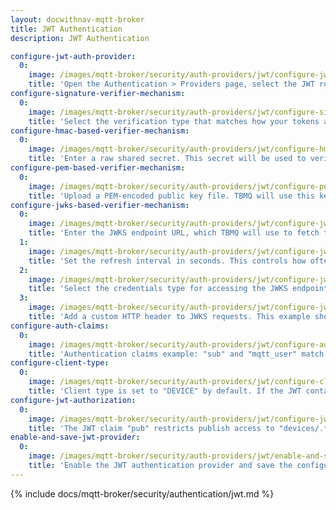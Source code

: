 ```yaml
---
layout: docwithnav-mqtt-broker
title: JWT Authentication
description: JWT Authentication

configure-jwt-auth-provider:
  0:
    image: /images/mqtt-broker/security/auth-providers/jwt/configure-jwt-auth-provider.png
    title: 'Open the Authentication > Providers page, select the JWT row, and click the "edit" button to configure the provider.'
configure-signature-verifier-mechanism:
  0:
    image: /images/mqtt-broker/security/auth-providers/jwt/configure-signature-verifier-mechanism.png
    title: 'Select the verification type that matches how your tokens are issued. If unsure, HMAC-based is usually the easiest to start with during testing.'
configure-hmac-based-verifier-mechanism:
  0:
    image: /images/mqtt-broker/security/auth-providers/jwt/configure-hmac-based-verifier-mechanism.png
    title: 'Enter a raw shared secret. This secret will be used to verify JWTs signed using symmetric algorithms such as HS256, HS384, or HS512.'
configure-pem-based-verifier-mechanism:
  0:
    image: /images/mqtt-broker/security/auth-providers/jwt/configure-pem-based-verifier-mechanism.png
    title: 'Upload a PEM-encoded public key file. TBMQ will use this key to verify JWTs signed with the corresponding private key.'
configure-jwks-based-verifier-mechanism:
  0:
    image: /images/mqtt-broker/security/auth-providers/jwt/configure-jwks-based-verifier-mechanism-0.png
    title: 'Enter the JWKS endpoint URL, which TBMQ will use to fetch the JSON Web Key Set for token signature verification.'
  1:
    image: /images/mqtt-broker/security/auth-providers/jwt/configure-jwks-based-verifier-mechanism-1.png
    title: 'Set the refresh interval in seconds. This controls how often TBMQ retrieves the JWKS from the remote endpoint.'
  2:
    image: /images/mqtt-broker/security/auth-providers/jwt/configure-jwks-based-verifier-mechanism-2.png
    title: 'Select the credentials type for accessing the JWKS endpoint. In this case, Anonymous is selected, meaning no authentication is required.'
  3:
    image: /images/mqtt-broker/security/auth-providers/jwt/configure-jwks-based-verifier-mechanism-3.png
    title: 'Add a custom HTTP header to JWKS requests. This example shows the Content-Type: application/json header and a placeholder for an additional custom header.'
configure-auth-claims:
  0:
    image: /images/mqtt-broker/security/auth-providers/jwt/configure-auth-claims.png
    title: 'Authentication claims example: "sub" and "mqtt_user" match MQTT client ID and username; "env" is checked against static value "prod".'
configure-client-type:
  0:
    image: /images/mqtt-broker/security/auth-providers/jwt/configure-client-type.png
    title: 'Client type is set to "DEVICE" by default. If the JWT contains claim "role" with the value "app", the client will be classified as "APPLICATION".'
configure-jwt-authorization:
  0:
    image: /images/mqtt-broker/security/auth-providers/jwt/configure-jwt-authorization.png
    title: 'The JWT claim "pub" restricts publish access to "devices/.*/data", while claim "sub" expands subscribe access to include "alerts/.*".'
enable-and-save-jwt-provider:
  0:
    image: /images/mqtt-broker/security/auth-providers/jwt/enable-and-save-jwt-provider.png
    title: 'Enable the JWT authentication provider and save the configuration.'
---
```


{% include docs/mqtt-broker/security/authentication/jwt.md %}
